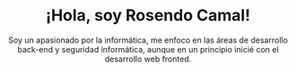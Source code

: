 <!--
### Hi there 👋
-->

<!--
**rosendocamal/rosendocamal** is a ✨ _special_ ✨ repository because its `README.md` (this file) appears on your GitHub profile.

Here are some ideas to get you started:

- 🔭 I’m currently working on ...
- 🌱 I’m currently learning ...
- 👯 I’m looking to collaborate on ...
- 🤔 I’m looking for help with ...
- 💬 Ask me about ...
- 📫 How to reach me: ...
- 😄 Pronouns: ...
- ⚡ Fun fact: ...
-->

<div class="container">
    <div class="container__name" align="center">
        <h1>¡Hola, soy Rosendo Camal!</h1>
    </div>
    <div class="container_text" align="center">
        <p>Soy un apasionado por la informática, me enfoco en las áreas de desarrollo back-end y seguridad informática, aunque en un principio inicié con el desarrollo web fronted.</p>
    </div>
</div>
